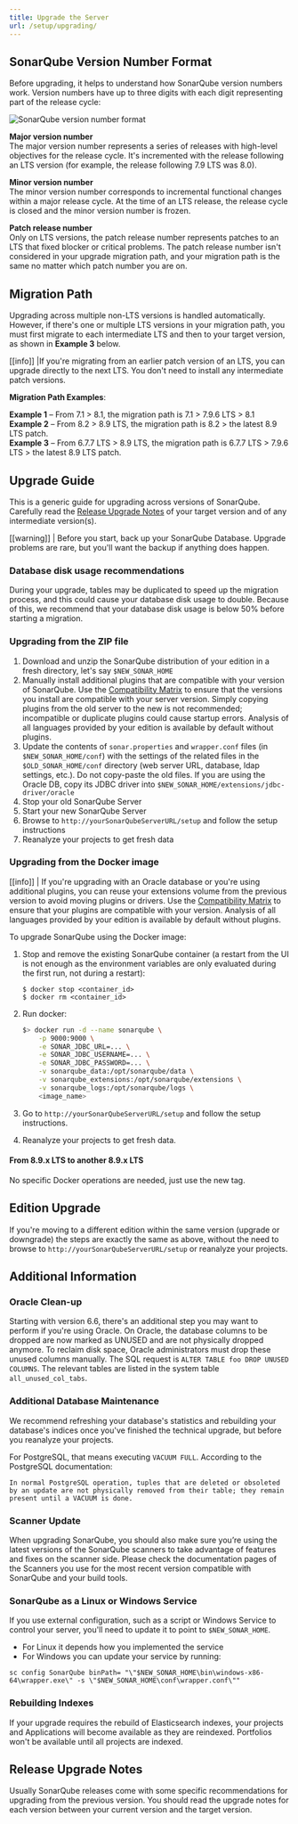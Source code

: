 ```yaml
---
title: Upgrade the Server
url: /setup/upgrading/
---
```


## SonarQube Version Number Format
Before upgrading, it helps to understand how SonarQube version numbers work. Version numbers have up to three digits with each digit representing part of the release cycle:

![SonarQube version number format](/images/version.png)

**Major version number**  
The major version number represents a series of releases with high-level objectives for the release cycle. It's incremented with the release following an LTS version (for example, the release following 7.9 LTS was 8.0).

**Minor version number**  
The minor version number corresponds to incremental functional changes within a major release cycle. At the time of an LTS release, the release cycle is closed and the minor version number is frozen.

**Patch release number**  
Only on LTS versions, the patch release number represents patches to an LTS that fixed blocker or critical problems. The patch release number isn't considered in your upgrade migration path, and your migration path is the same no matter which patch number you are on.

## Migration Path
Upgrading across multiple non-LTS versions is handled automatically. However, if there's one or multiple LTS versions in your migration path, you must first migrate to each intermediate LTS and then to your target version, as shown in **Example 3** below.

[[info]]
|If you're migrating from an earlier patch version of an LTS, you can upgrade directly to the next LTS. You don't need to install any intermediate patch versions.

**Migration Path Examples**:

**Example 1** – From 7.1 > 8.1, the migration path is 7.1 > 7.9.6 LTS > 8.1  
**Example 2** – From 8.2 > 8.9 LTS, the migration path is 8.2 > the latest 8.9 LTS patch.  
**Example 3** – From 6.7.7 LTS > 8.9 LTS, the migration path is 6.7.7 LTS > 7.9.6 LTS > the latest 8.9 LTS patch.

## Upgrade Guide

This is a generic guide for upgrading across versions of SonarQube. Carefully read the [Release Upgrade Notes](/setup/upgrade-notes/) of your target version and of any intermediate version(s).

[[warning]]
| Before you start, back up your SonarQube Database. Upgrade problems are rare, but you'll want the backup if anything does happen.

### Database disk usage recommendations
During your upgrade, tables may be duplicated to speed up the migration process, and this could cause your database disk usage to double. Because of this, we recommend that your database disk usage is below 50% before starting a migration.

### Upgrading from the ZIP file

1. Download and unzip the SonarQube distribution of your edition in a fresh directory, let's say `$NEW_SONAR_HOME`
2. Manually install additional plugins that are compatible with your version of SonarQube. Use the [Compatibility Matrix](https://docs.sonarqube.org/display/PLUG/Plugin+Version+Matrix) to ensure that the versions you install are compatible with your server version. Simply copying plugins from the old server to the new is not recommended; incompatible or duplicate plugins could cause startup errors. Analysis of all languages provided by your edition is available by default without plugins.
3. Update the contents of `sonar.properties` and `wrapper.conf` files (in `$NEW_SONAR_HOME/conf`) with the settings of the related files in the `$OLD_SONAR_HOME/conf` directory (web server URL, database, ldap settings, etc.). Do not copy-paste the old files.
If you are using the Oracle DB, copy its JDBC driver into `$NEW_SONAR_HOME/extensions/jdbc-driver/oracle`
4. Stop your old SonarQube Server
5. Start your new SonarQube Server
6. Browse to `http://yourSonarQubeServerURL/setup` and follow the setup instructions
7. Reanalyze your projects to get fresh data

### Upgrading from the Docker image

[[info]]
| If you're upgrading with an Oracle database or you're using additional plugins, you can reuse your extensions volume from the previous version to avoid moving plugins or drivers. Use the [Compatibility Matrix](https://docs.sonarqube.org/display/PLUG/Plugin+Version+Matrix) to ensure that your plugins are compatible with your version. Analysis of all languages provided by your edition is available by default without plugins.

To upgrade SonarQube using the Docker image:

1. Stop and remove the existing SonarQube container (a restart from the UI is not enough as the environment variables are only evaluated during the first run, not during a restart):
    
	```console
	$ docker stop <container_id>
    $ docker rm <container_id>
	```

2. Run docker:

	```bash
	$> docker run -d --name sonarqube \
		-p 9000:9000 \
		-e SONAR_JDBC_URL=... \
		-e SONAR_JDBC_USERNAME=... \
		-e SONAR_JDBC_PASSWORD=... \
		-v sonarqube_data:/opt/sonarqube/data \
		-v sonarqube_extensions:/opt/sonarqube/extensions \
		-v sonarqube_logs:/opt/sonarqube/logs \
		<image_name>
	```

3. Go to `http://yourSonarQubeServerURL/setup` and follow the setup instructions.

4. Reanalyze your projects to get fresh data.

#### **From 8.9.x LTS to another 8.9.x LTS**

No specific Docker operations are needed, just use the new tag.

## Edition Upgrade
If you're moving to a different edition within the same version (upgrade or downgrade) the steps are exactly the same as above, without the need to browse to `http://yourSonarQubeServerURL/setup` or reanalyze your projects.

## Additional Information

### Oracle Clean-up

Starting with version 6.6, there's an additional step you may want to perform if you're using Oracle. On Oracle, the database columns to be dropped are now marked as UNUSED and are not physically dropped anymore. To reclaim disk space, Oracle administrators must drop these unused columns manually. The SQL request is `ALTER TABLE foo DROP UNUSED COLUMNS`. The relevant tables are listed in the system table `all_unused_col_tabs`.

### Additional Database Maintenance

We recommend refreshing your database's statistics and rebuilding your database's indices once you've finished the technical upgrade, but before you reanalyze your projects.

For PostgreSQL, that means executing `VACUUM FULL`. According to the PostgreSQL documentation:

```
In normal PostgreSQL operation, tuples that are deleted or obsoleted by an update are not physically removed from their table; they remain present until a VACUUM is done.
```

### Scanner Update

When upgrading SonarQube, you should also make sure you’re using the latest versions of the SonarQube scanners to take advantage of features and fixes on the scanner side. Please check the documentation pages of the Scanners you use for the most recent version compatible with SonarQube and your build tools.

### SonarQube as a Linux or Windows Service

If you use external configuration, such as a script or Windows Service to control your server, you'll need to update it to point to `$NEW_SONAR_HOME`.
- For Linux it depends how you implemented the service
- For Windows you can update your service by running:
```
sc config SonarQube binPath= "\"$NEW_SONAR_HOME\bin\windows-x86-64\wrapper.exe\" -s \"$NEW_SONAR_HOME\conf\wrapper.conf\""
```

### Rebuilding Indexes
If your upgrade requires the rebuild of Elasticsearch indexes, your projects and Applications will become available as they are reindexed. Portfolios won't be available until all projects are indexed.

## Release Upgrade Notes

Usually SonarQube releases come with some specific recommendations for upgrading from the previous version. You should read the upgrade notes for each version between your current version and the target version.
